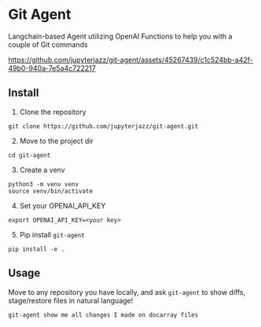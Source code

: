 # Git Agent
Langchain-based Agent utilizing OpenAI Functions to help you with a couple of Git commands



https://github.com/jupyterjazz/git-agent/assets/45267439/c1c524bb-a42f-49b0-940a-7e5a4c722217


## Install

1. Clone the repository
```shell
git clone https://github.com/jupyterjazz/git-agent.git
```

2. Move to the project dir
```shell
cd git-agent
```

3. Create a venv
```shell
python3 -m venv venv
source venv/bin/activate
```

4. Set your OPENAI_API_KEY

```shell
export OPENAI_API_KEY=<your key>
```

5. Pip install `git-agent`
```shell
pip install -e .
```

## Usage

Move to any repository you have locally, and ask `git-agent` to show diffs, stage/restore files in natural language!

```shell
git-agent show me all changes I made on docarray files
```

